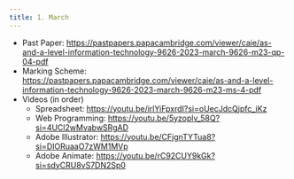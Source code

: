 ```yaml
---
title: 1. March
---
```


- Past Paper: https://pastpapers.papacambridge.com/viewer/caie/as-and-a-level-information-technology-9626-2023-march-9626-m23-qp-04-pdf
- Marking Scheme: https://pastpapers.papacambridge.com/viewer/caie/as-and-a-level-information-technology-9626-2023-march-9626-m23-ms-4-pdf
- Videos (in order)
    - Spreadsheet: https://youtu.be/irlYiFpxrdI?si=oUecJdcQjpfc_iKz
    - Web Programming: https://youtu.be/5yzoplv_58Q?si=4UCl2wMvabwSRgAD
    - Adobe Illustrator: https://youtu.be/CFjgnTYTua8?si=DIORuaaO7zWM1MVp
    - Adobe Animate: https://youtu.be/rC92CUY9kGk?si=sdyCRU8vS7DN2Sp0
